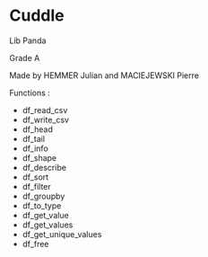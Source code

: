 # Cuddle
Lib Panda

Grade A

Made by HEMMER Julian and MACIEJEWSKI Pierre

Functions :
- df_read_csv
- df_write_csv
- df_head
- df_tail
- df_info
- df_shape
- df_describe
- df_sort
- df_filter
- df_groupby
- df_to_type
- df_get_value
- df_get_values
- df_get_unique_values
- df_free

